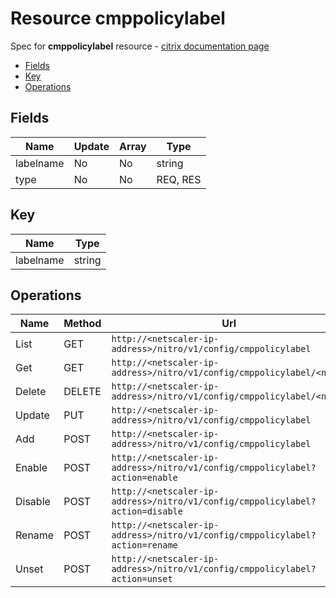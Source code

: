 # Resource cmppolicylabel

Spec for **cmppolicylabel** resource - [citrix documentation page](https://developer-docs.citrix.com/projects/netscaler-nitro-api/en/11.0/configuration/compression/cmppolicylabel/cmppolicylabel/)

- [Fields](#fields)
- [Key](#key)
- [Operations](#operations)

## Fields

| Name | Update | Array | Type |
|----|----|----|----|
|labelname|No|No|string|
|type|No|No|REQ, RES|

## Key

| Name | Type |
|----|----|
| labelname | string |

## Operations

| Name | Method | Url |
|----|----|----|
| List | GET | `http://<netscaler-ip-address>/nitro/v1/config/cmppolicylabel` |
| Get | GET | `http://<netscaler-ip-address>/nitro/v1/config/cmppolicylabel/<name>` |
| Delete | DELETE | `http://<netscaler-ip-address>/nitro/v1/config/cmppolicylabel/<name>` |
| Update | PUT | `http://<netscaler-ip-address>/nitro/v1/config/cmppolicylabel` |
| Add | POST | `http://<netscaler-ip-address>/nitro/v1/config/cmppolicylabel` |
| Enable | POST | `http://<netscaler-ip-address>/nitro/v1/config/cmppolicylabel?action=enable` |
| Disable | POST | `http://<netscaler-ip-address>/nitro/v1/config/cmppolicylabel?action=disable` |
| Rename | POST | `http://<netscaler-ip-address>/nitro/v1/config/cmppolicylabel?action=rename` |
| Unset | POST | `http://<netscaler-ip-address>/nitro/v1/config/cmppolicylabel?action=unset` |

